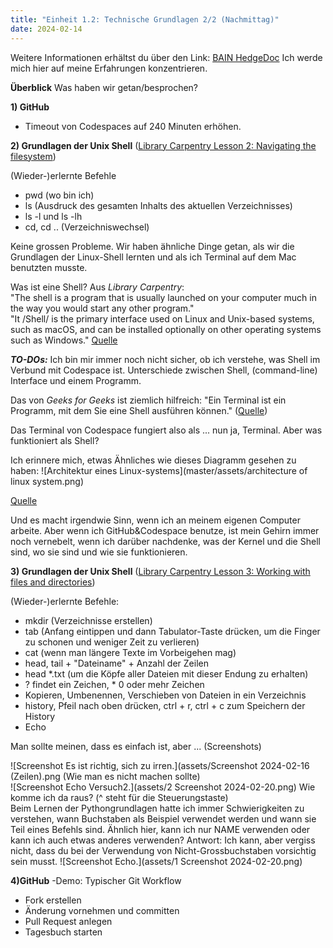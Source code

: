 ```yaml
---
title: "Einheit 1.2: Technische Grundlagen 2/2 (Nachmittag)"
date: 2024-02-14
---
```

Weitere Informationen erhältst du über den Link: <a href="https://pad.gwdg.de/H-dlBlKaS9-xqX0ZH8fqcw#">BAIN HedgeDoc</a>
Ich werde mich hier auf meine Erfahrungen konzentrieren. 

**Überblick** Was haben wir getan/besprochen?

**1) GitHub**
   - Timeout von Codespaces auf 240 Minuten erhöhen.

**2) Grundlagen der Unix Shell** (<a href="https://librarycarpentry.org/lc-shell/02-navigating-the-filesystem.html">Library Carpentry Lesson 2: Navigating the filesystem</a>)

(Wieder-)erlernte Befehle
- pwd (wo bin ich)
- ls (Ausdruck des gesamten Inhalts des aktuellen Verzeichnisses)
- ls -l und ls -lh
- cd, cd .. (Verzeichniswechsel)

Keine grossen Probleme. Wir haben ähnliche Dinge getan, als wir die Grundlagen der Linux-Shell lernten und als ich Terminal auf dem Mac benutzten musste.

Was ist eine Shell? Aus _Library Carpentry_:
<br>"The shell is a program that is usually launched on your computer much in the way you would start any other program."
<br>"It /Shell/ is the primary interface used on Linux and Unix-based systems, such as macOS, and can be installed optionally on other operating systems such as Windows." <a href="https://librarycarpentry.org/lc-shell/01-intro-shell.html">Quelle</a>

***TO-DOs:*** Ich bin mir immer noch nicht sicher, ob ich verstehe, was Shell im Verbund mit Codespace ist. Unterschiede zwischen Shell, (command-line) Interface und einem Programm.

Das von _Geeks for Geeks_ ist ziemlich hilfreich: 
"Ein Terminal ist ein Programm, mit dem Sie eine Shell ausführen können." (<a href="https://www.geeksforgeeks.org/difference-between-terminal-console-shell-and-command-line/">Quelle</a>)

Das Terminal von Codespace fungiert also als ... nun ja, Terminal. Aber was funktioniert als Shell?

Ich erinnere mich, etwas Ähnliches wie dieses Diagramm gesehen zu haben:
![Architektur eines Linux-systems](master/assets/architecture of linux system.png)

<a href="https://www.javatpoint.com/architecture-of-linux">Quelle</a>

 Und es macht irgendwie Sinn, wenn ich an meinem eigenen Computer arbeite. Aber wenn ich GitHub&Codespace benutze, ist mein Gehirn immer noch vernebelt, wenn ich darüber nachdenke, was der Kernel und die Shell sind, wo sie sind und wie sie funktionieren.

**3) Grundlagen der Unix Shell** (<a href="https://librarycarpentry.org/lc-shell/03-working-with-files-and-folders.html">Library Carpentry Lesson 3: Working with files and directories</a>)
   
(Wieder-)erlernte Befehle: 

- mkdir (Verzeichnisse erstellen)
- tab (Anfang eintippen und dann Tabulator-Taste drücken, um die Finger zu schonen und weniger Zeit zu verlieren)
- cat (wenn man längere Texte im Vorbeigehen mag)
- head, tail + "Dateiname" + Anzahl der Zeilen
- head *.txt (um die Köpfe aller Dateien mit dieser Endung zu erhalten)
- ? findet ein Zeichen, * 0 oder mehr Zeichen
- Kopieren, Umbenennen, Verschieben von Dateien in ein Verzeichnis
- history, Pfeil nach oben drücken, ctrl + r, ctrl + c zum Speichern der History
- Echo

Man sollte meinen, dass es einfach ist, aber ... (Screenshots)

![Screenshot Es ist richtig, sich zu irren.](assets/Screenshot 2024-02-16 (Zeilen).png
(Wie man es nicht machen sollte)
<br>
![Screenshot Echo Versuch2.](assets/2 Screenshot 2024-02-20.png)
Wie komme ich da raus? (^ steht für die Steuerungstaste)
<br>
Beim Lernen der Pythongrundlagen hatte ich immer Schwierigkeiten zu verstehen, wann Buchstaben als Beispiel verwendet werden und wann sie Teil eines Befehls sind. Ähnlich hier, kann ich nur NAME verwenden oder kann ich auch etwas anderes verwenden? Antwort: Ich kann, aber vergiss nicht, dass du bei der Verwendung von Nicht-Grossbuchstaben vorsichtig sein musst.
![Screenshot Echo.](assets/1 Screenshot 2024-02-20.png)

**4)GitHub**
-Demo: Typischer Git Workflow
- Fork erstellen
- Änderung vornehmen und committen
- Pull Request anlegen
- Tagesbuch starten

